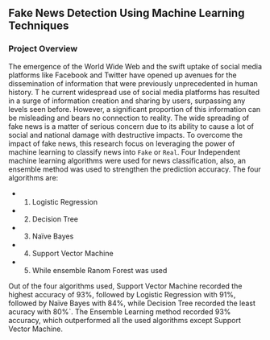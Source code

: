 ## Fake News Detection Using Machine Learning Techniques

### Project Overview 
The emergence of the World Wide Web and the swift uptake of social media platforms like Facebook and Twitter have opened up avenues for the dissemination of information that were previously unprecedented in human history. T
he current widespread use of social media platforms has resulted in a surge of information creation and sharing by users, surpassing any levels seen before. However, a significant proportion of this information can be misleading and bears no connection to reality. 
The wide spreading of fake news is a matter of serious concern due to its ability to cause a lot of social and national damage with destructive impacts. To overcome the impact of fake news, this research focus on leveraging the power of machine learning to classify news into `Fake` or `Real`. 
Four Independent machine learning algorithms were used for news classification, also, an ensemble method was used to strengthen the prediction accuracy. The four algorithms are:
- 1. Logistic Regression 
- 2. Decision Tree
- 3. Naïve Bayes
- 4. Support Vector Machine
- 5. While ensemble Ranom Forest was used

Out of the four algorithms used, Support Vector Machine recorded the highest accuracy of 93%, followed by Logistic Regression with 91%, followed by Naïve Bayes with 84%, while Decision Tree recorded the least acuracy with 80%`.
The Ensemble Learning method recorded 93% accuracy, which outperformed all the used algorithms except Support Vector Machine.
